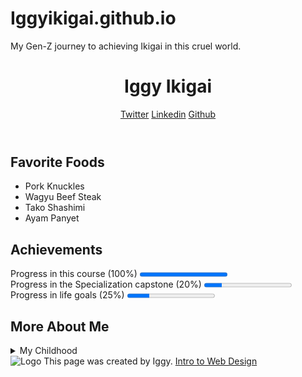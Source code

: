 # Iggyikigai.github.io
My Gen-Z journey to achieving Ikigai in this cruel world.

<!DOCTYPE html>
<html lang="en">
<head>
    <meta charset="UTF-8">
</head>
<body>
    <header>
        <h1>Iggy Ikigai</h1>
        <nav>
            <a href = "http://www.twitter.com/Iggythq">Twitter</a>
            <a href = "https://www.linkedin.com/in/ignatius-tang-5babb91bb/">Linkedin</a>
            <a href = "http://www.github.com/Iggyikigai">Github</a><br>
    </nav>
    </header>
    <section>
        <h2>Favorite Foods</h2>
        <ul>
            <li>Pork Knuckles</li>
            <li>Wagyu Beef Steak</li>
            <li>Tako Shashimi</li>
            <li>Ayam Panyet</li>
        </ul>
    </section>
    <section>
        <h2>Achievements</h2>
        Progress in this course (100%)
        <progress value="100" max="100"></progress>
        <br>
        Progress in the Specialization capstone (20%)
        <progress value="20" max="100"></progress>
        <br>
        Progress in life goals (25%)
        <progress value="25" max="100"></progress>
    </section>
    <section>
        <h2>More About Me</h2>
        <details>
            <summary>My Childhood</summary>I grew up in Singapore. Was a mischievous and rebellous kid but smart enough to get away things.
        </details>
    </section>
    <footer>
        <img src="https://user-images.githubusercontent.com/108253087/180155249-d4cf5b4f-cc22-40c6-98d5-f11589c3f4af.jpg" alt="Logo">
        This page was created by Iggy.
        <a href="http://www.intro-webdesign.com/">Intro to Web Design</a>
    </footer>
</body>
</html>

